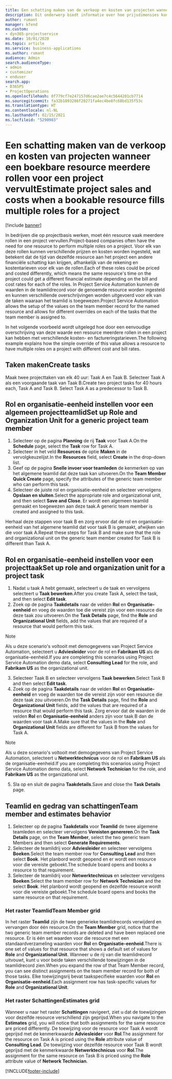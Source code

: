 ```yaml
---
title: Een schatting maken van de verkoop en kosten van projecten wanneer een boekbare resource meerdere rollen voor een project vervult
description: Dit onderwerp biedt informatie over hoe prijsdimensies kunnen worden gebruikt om prijzen en kosten te ondersteunen voor een resource die meerdere rollen in een project vervult.
author: rumant
manager: kfend
ms.custom:
- dyn365-projectservice
ms.date: 10/01/2020
ms.topic: article
ms.service: business-applications
ms.author: rumant
audience: Admin
search.audienceType:
- admin
- customizer
- enduser
search.app:
- D365PS
- ProjectOperations
ms.openlocfilehash: 0f779cf7e247157d6cae2ae7c4c5644201cb7714
ms.sourcegitcommit: fa32b1893286f20271fa4ec4be8fc68bd135f53c
ms.translationtype: HT
ms.contentlocale: nl-NL
ms.lasthandoff: 02/15/2021
ms.locfileid: "5290983"
---
```

# <a name="estimate-project-sales-and-costs-when-a-bookable-resource-fills-multiple-roles-for-a-project"></a><span data-ttu-id="271a9-103">Een schatting maken van de verkoop en kosten van projecten wanneer een boekbare resource meerdere rollen voor een project vervult</span><span class="sxs-lookup"><span data-stu-id="271a9-103">Estimate project sales and costs when a bookable resource fills multiple roles for a project</span></span> 

[!include [banner](../includes/psa-now-project-operations.md)]

<span data-ttu-id="271a9-104">In bedrijven die op projectbasis werken, moet één resource vaak meerdere rollen in een project vervullen.</span><span class="sxs-lookup"><span data-stu-id="271a9-104">Project-based companies often have the need for one resource to perform multiple roles on a project.</span></span> <span data-ttu-id="271a9-105">Voor elk van deze rollen kunnen verschillende prijzen en kosten worden ingesteld, wat betekent dat de tijd van dezelfde resource aan het project een andere financiële schatting kan krijgen, afhankelijk van de rekening en kostentarieven voor elk van de rollen.</span><span class="sxs-lookup"><span data-stu-id="271a9-105">Each of these roles could be priced and costed differently, which means the same resource's time on the project could get a different financial estimate depending on the bill and cost rates for each of the roles.</span></span> <span data-ttu-id="271a9-106">In Project Service Automation kunnen de waarden in de teamlidrecord voor de genoemde resource worden ingesteld en kunnen verschillende overschrijvingen worden uitgevoerd voor elk van de taken waaraan het teamlid is toegewezen.</span><span class="sxs-lookup"><span data-stu-id="271a9-106">Project Service Automation allows the setup of the values on the team member record for the named resource and allows for different overrides on each of the tasks that the team member is assigned to.</span></span>

<span data-ttu-id="271a9-107">In het volgende voorbeeld wordt uitgelegd hoe door een eenvoudige overschrijving van deze waarde een resource meerdere rollen in een project kan hebben met verschillende kosten- en factureringstarieven.</span><span class="sxs-lookup"><span data-stu-id="271a9-107">The following example  explains how the simple override of this value allows a resource to have multiple roles on a project with different cost and bill rates.</span></span>

## <a name="create-tasks"></a><span data-ttu-id="271a9-108">Taken maken</span><span class="sxs-lookup"><span data-stu-id="271a9-108">Create tasks</span></span>
<span data-ttu-id="271a9-109">Maak twee projecttaken van elk 40 uur: Taak A en Taak B. Selecteer Taak A als een voorgaande taak van Taak B.</span><span class="sxs-lookup"><span data-stu-id="271a9-109">Create two project tasks for 40 hours each, Task A and Task B. Select Task A as a predecessor to Task B.</span></span>

## <a name="set-up-role-and-organization-unit-for-a-generic-project-team-member"></a><span data-ttu-id="271a9-110">Rol en organisatie-eenheid instellen voor een algemeen projectteamlid</span><span class="sxs-lookup"><span data-stu-id="271a9-110">Set up Role and Organization Unit for a generic project team member</span></span>

1. <span data-ttu-id="271a9-111">Selecteer op de pagina **Planning** de rij **Taak** voor Taak A.</span><span class="sxs-lookup"><span data-stu-id="271a9-111">On the **Schedule** page, select the **Task** row for Task A.</span></span> 
2. <span data-ttu-id="271a9-112">Selecteer in het veld **Resources** de optie **Maken** in de vervolgkeuzelijst.</span><span class="sxs-lookup"><span data-stu-id="271a9-112">In the **Resources** field, select **Create** in the drop-down list.</span></span>
3. <span data-ttu-id="271a9-113">Geef op de pagina **Snelle invoer voor teamleden** de kenmerken op van het algemene teamlid dat deze taak kan uitvoeren.</span><span class="sxs-lookup"><span data-stu-id="271a9-113">On the **Team Member Quick Create** page, specify the attributes of the generic team member who can perform this task.</span></span>
4. <span data-ttu-id="271a9-114">Selecteer de juiste rol en organisatie-eenheid en selecteer vervolgens **Opslaan en sluiten**.</span><span class="sxs-lookup"><span data-stu-id="271a9-114">Select the appropriate role and organizational unit, and then select **Save and Close**.</span></span> <span data-ttu-id="271a9-115">Er wordt een algemeen teamlid gemaakt en toegewezen aan deze taak.</span><span class="sxs-lookup"><span data-stu-id="271a9-115">A generic team member is created and assigned to this task.</span></span> 

<span data-ttu-id="271a9-116">Herhaal deze stappen voor taak B en zorg ervoor dat de rol en organisatie-eenheid van het algemene teamlid dat voor taak B is gemaakt, afwijken van die voor taak A.</span><span class="sxs-lookup"><span data-stu-id="271a9-116">Repeat these steps for Task B and make sure that the role and organizational unit on the generic team member created for Task B is different than Task A.</span></span> 

## <a name="set-up-role-and-organization-unit-for-a-project-task"></a><span data-ttu-id="271a9-117">Rol en organisatie-eenheid instellen voor een projecttaak</span><span class="sxs-lookup"><span data-stu-id="271a9-117">Set up role and organization unit for a project task</span></span>

1. <span data-ttu-id="271a9-118">Nadat u taak A hebt gemaakt, selecteert u de taak en vervolgens selecteert u **Taak bewerken**.</span><span class="sxs-lookup"><span data-stu-id="271a9-118">After you create Task A, select the task, and then select **Edit task**.</span></span>
2. <span data-ttu-id="271a9-119">Zoek op de pagina **Taakdetails** naar de velden **Rol** en **Organisatie-eenheid** en voeg de waarden toe die vereist zijn voor een resource die deze taak zou uitvoeren.</span><span class="sxs-lookup"><span data-stu-id="271a9-119">On the **Task Details** page, find the **Role** and **Organizational Unit** fields, add the values that are required of a resource that would perform this task.</span></span> 

  > [!NOTE]
  > <span data-ttu-id="271a9-120">Als u deze scenario's voltooit met demogegevens van Project Service Automation, selecteert u **Adviesleider** voor de rol en **Fabrikam US** als de organisatie-eenheid.</span><span class="sxs-lookup"><span data-stu-id="271a9-120">If you are completing this scenarios using Project Service Automation demo data, select **Consulting Lead** for the role, and **Fabrikam US** as the organizational unit.</span></span>

3. <span data-ttu-id="271a9-121">Selecteer Taak B en selecteer vervolgens **Taak bewerken**.</span><span class="sxs-lookup"><span data-stu-id="271a9-121">Select Task B and then select **Edit task**.</span></span>
4. <span data-ttu-id="271a9-122">Zoek op de pagina **Taakdetails** naar de velden **Rol** en **Organisatie-eenheid** en voeg de waarden toe die vereist zijn voor een resource die deze taak zou uitvoeren.</span><span class="sxs-lookup"><span data-stu-id="271a9-122">On the **Task Details** page, find the **Role** and **Organizational Unit** fields, add the values that are required of a resource that would perform this task.</span></span> <span data-ttu-id="271a9-123">Zorg ervoor dat de waarden in de velden **Rol** en **Organisatie-eenheid** anders zijn voor taak B dan de waarden voor taak A.</span><span class="sxs-lookup"><span data-stu-id="271a9-123">Make sure that the values in the **Role** and **Organizational Unit** fields are different for Task B from the values for Task A.</span></span> 

  > [!NOTE]
  > <span data-ttu-id="271a9-124">Als u deze scenario's voltooit met demogegevens van Project Service Automation, selecteert u **Netwerktechnicus** voor de rol en **Fabrikam US** als de organisatie-eenheid.</span><span class="sxs-lookup"><span data-stu-id="271a9-124">If you are completing this scenarios using Project Service Automation demo data, select **Network Technician** for the role, and **Fabrikam US** as the organizational unit.</span></span>

5. <span data-ttu-id="271a9-125">Sla op en sluit de pagina **Taakdetails**.</span><span class="sxs-lookup"><span data-stu-id="271a9-125">Save and close the **Task Details** page.</span></span> 

## <a name="team-member-and-estimates-behavior"></a><span data-ttu-id="271a9-126">Teamlid en gedrag van schattingen</span><span class="sxs-lookup"><span data-stu-id="271a9-126">Team member and estimates behavior</span></span> 

1. <span data-ttu-id="271a9-127">Selecteer op de pagina **Taakdetails** voor **Teamlid** de twee algemene teamleden en selecteer vervolgens **Vereisten genereren**.</span><span class="sxs-lookup"><span data-stu-id="271a9-127">On the **Task Details** page, on the **Team Member**, select the two generic team Members and then select **Generate Requirements**.</span></span> 
2. <span data-ttu-id="271a9-128">Selecteer de teamlidrij voor **Adviesleider** en selecteer vervolgens **Boeken**.</span><span class="sxs-lookup"><span data-stu-id="271a9-128">Select the team member row for **Consulting Lead** and then select **Book**.</span></span> <span data-ttu-id="271a9-129">Het planbord wordt geopend en er wordt een resource voor die vereiste geboekt.</span><span class="sxs-lookup"><span data-stu-id="271a9-129">The schedule board opens and books a resource to that requirement.</span></span>
3. <span data-ttu-id="271a9-130">Selecteer de teamlidrij voor **Netwerktechnicus** en selecteer vervolgens **Boeken**.</span><span class="sxs-lookup"><span data-stu-id="271a9-130">Select the team member row for **Network Technician** and the select **Book**.</span></span> <span data-ttu-id="271a9-131">Het planbord wordt geopend en dezelfde resource wordt voor die vereiste geboekt.</span><span class="sxs-lookup"><span data-stu-id="271a9-131">The schedule board opens and books the same resource on that requirement.</span></span>

### <a name="team-member-grid"></a><span data-ttu-id="271a9-132">Het raster Teamlid</span><span class="sxs-lookup"><span data-stu-id="271a9-132">Team Member grid</span></span> 
<span data-ttu-id="271a9-133">In het raster **Teamlid** zijn de twee generieke teamlidrecords verwijderd en vervangen door één resource.</span><span class="sxs-lookup"><span data-stu-id="271a9-133">On the **Team Member** grid, notice that the two generic team member records are deleted and have been replaced one resource.</span></span> <span data-ttu-id="271a9-134">Er is één set waarden voor die resource met een standaardverzameling waarden voor **Rol** en **Organisatie-eenheid**.</span><span class="sxs-lookup"><span data-stu-id="271a9-134">There is one set of values for that resource that shows a default set of values for **Role** and **Organizational Unit**.</span></span>
<span data-ttu-id="271a9-135">Wanneer u de rij van die teamlidrecord uitvouwt, kunt u voor beide taken verschillende toewijzingen in de teamlidrecord zien.</span><span class="sxs-lookup"><span data-stu-id="271a9-135">When you expand the row of that Team Member record, you can see distinct assignments on the team member record for both of those tasks.</span></span> <span data-ttu-id="271a9-136">Elke toewijzingsrij bevat taakspecifieke waarden voor **Rol** en **Organisatie-eenheid**.</span><span class="sxs-lookup"><span data-stu-id="271a9-136">Each assignment row has task-specific values for **Role** and **Organizational Unit**.</span></span> 

### <a name="estimates-grid"></a><span data-ttu-id="271a9-137">Het raster Schattingen</span><span class="sxs-lookup"><span data-stu-id="271a9-137">Estimates grid</span></span> 
<span data-ttu-id="271a9-138">Wanneer u naar het raster **Schattingen** navigeert, ziet u dat de toewijzingen voor dezelfde resource verschillend zijn geprijsd.</span><span class="sxs-lookup"><span data-stu-id="271a9-138">When you navigate to the **Estimates** grid, you will notice that both assignments for the same resource are priced differently.</span></span>
<span data-ttu-id="271a9-139">De toewijzing voor de resource voor Taak A wordt geprijsd met de kenmerkwaarde **Adviesleider** voor **Rol**.</span><span class="sxs-lookup"><span data-stu-id="271a9-139">The assignment for the resource on Task A is priced using the **Role** attribute value of **Consulting Lead**.</span></span> <span data-ttu-id="271a9-140">De toewijzing voor dezelfde resource voor Taak B wordt geprijsd met de kenmerkwaarde **Netwerktechnicus** voor **Rol**.</span><span class="sxs-lookup"><span data-stu-id="271a9-140">The assignment for the same resource on Task B is priced using the **Role** attribute value of **Network Technician**.</span></span>



[!INCLUDE[footer-include](../includes/footer-banner.md)]